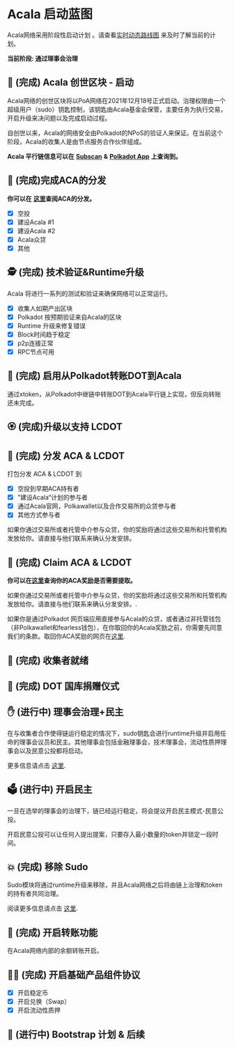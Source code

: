 # Acala 启动蓝图

Acala网络采用阶段性启动计划 。请查看[实时动态路线图](https://acala.notion.site/d1ce5e03f5354bc0be8fcf3c18b6e5b6?v=af1ff9fa66aa4dce851da0e429ed51ca) 来及时了解当前的计划。

**当前阶段: 通过理事会治理**

## 🚀 (完成) Acala 创世区块 - 启动

Acala网络的创世区块将以PoA网络在2021年12月18号正式启动。治理权限由一个超级用户（sudo）钥匙控制，该钥匙由Acala基金会保管，主要任务为执行交易，开启升级来决问题以及完成启动过程。&#x20;

自创世以来，Acala的网络安全由Polkadot的NPoS的验证人来保证。在当前这个阶段，Acala的收集人是由节点服务合作伙伴组成。

**Acala 平行链信息可以在** [**Subscan**](https://acala.subscan.io) **&** [**Polkadot App**](https://polkadot.js.org/apps/?rpc=wss%3A%2F%2Facala.api.onfinality.io%2Fpublic-ws#/explorer) **上查询到。**

## 🏒 (完成)完成ACA的分发&#x20;

**你可以在** [**这里**](https://distribution.acala.network)**查阅ACA的分发。**

* [x] 空投
* [x] 建设Acala #1
* [x] 建设Acala #2
* [x] Acala众贷
* [x] 其他

## 🕵️ (完成) 技术验证\&Runtime升级

Acala 将进行一系列的测试和验证来确保网络可以正常运行。

* [x] 收集人如期产出区块
* [x] Polkadot 按预期验证来自Acala的区块
* [x] Runtime 升级来修复错误
* [x] Block时间趋于稳定
* [x] p2p连接正常
* [x] RPC节点可用

## 🤹 (完成) 启用从Polkadot转账DOT到Acala

通过xtoken，从Polkadot中继链中转账DOT到Acala平行链上实现，但反向转账还未完成。

## 🏵 (完成)升级以支持 LCDOT

## 🎯 (完成) 分发 ACA & LCDOT

打包分发 ACA & LCDOT 到

* [x] 空投到早期ACA持有者
* [x] ”建设Acala“计划的参与者&#x20;
* [x] 通过Acala官网，Polkawallet以及合作交易所的众贷参与者
* [x] 其他方式参与者

如果你通过交易所或者托管中介参与众贷，你的奖励将通过这些交易所和托管机构发放给你。请直接与他们联系来确认分发安排。

## 🎁 (完成) Claim ACA & LCDOT

**你可以在**[**这里**](https://github.com/AcalaNetwork/acala-wiki/blob/master/acala/crowdloan/claim-aca.md)**查询你的ACA奖励是否需要提取。**

如果你通过交易所或者托管中介参与众贷，你的奖励将通过这些交易所和托管机构发放给你。请直接与他们联系来确认分发安排。.

如果你是通过Polkadot 网页端应用直接参与Acala的众贷，或者通过非托管钱包（非Polkawallet和fearless钱包），在你取回你的Acala奖励之前，你需要先同意我们的条款。取回你ACA奖励的网页在[这里](https://distribution.acala.network/claim).

## 🎒 (完成) 收集者就绪

## 🎁 (完成) DOT 国库捐赠仪式&#x20;

## ✋ (进行中) 理事会治理+民主

在与收集者合作使得链运行稳定的情况下，sudo钥匙会进行runtime升级并启用任命的理事会议员和民主。其他理事会包括金融理事会，技术理事会，流动性质押理事会以及民意公投都将启动。

更多信息请点击 [这里](https://github.com/AcalaNetwork/acala-wiki/blob/master/acala/get-started/governance/participate-in-democracy.md).

## 🗳️ (进行中) 开启民主

一旦在选举的理事会的治理下，链已经运行稳定，将会提议开启民主模式-民意公投。

开启民意公投可以让任何人提出提案，只要存入最小数量的token并锁定一段时间。

## 💥 (完成) 移除 Sudo

Sudo模块将通过runtime升级来移除，并且Acala网络之后将由链上治理和token的持有者共同治理。

阅读更多信息请点击 [这里](https://acala.discourse.group/t/1-acala-runtime-upgrade-disable-sudo-enable-token-transfers/163).

## 🚃 (完成) 开启转账功能&#x20;

在Acala网络内部的余额转账开启。

## 👩‍🌾 (完成) 开启基础产品组件协议

* [x] 开启稳定币&#x20;
* [x] 开启兑换（Swap）
* [x] 开启流动性质押

## 🚜 (进行中) Bootstrap 计划 & 后续
